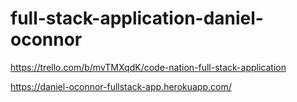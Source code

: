 # full-stack-application-daniel-oconnor

https://trello.com/b/mvTMXqdK/code-nation-full-stack-application

https://daniel-oconnor-fullstack-app.herokuapp.com/
